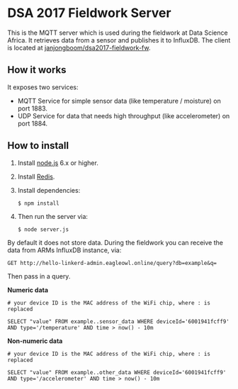 # DSA 2017 Fieldwork Server

This is the MQTT server which is used during the fieldwork at Data Science Africa. It retrieves data from a sensor and publishes it to InfluxDB. The client is located at [janjongboom/dsa2017-fieldwork-fw](https://github.com/janjongboom/dsa2017-fieldwork-fw).

## How it works

It exposes two services:

* MQTT Service for simple sensor data (like temperature / moisture) on port 1883.
* UDP Service for data that needs high throughput (like accelerometer) on port 1884.

## How to install

1. Install [node.js](http://nodejs.org) 6.x or higher.
1. Install [Redis](https://redis.io).
1. Install dependencies:

    ```
    $ npm install
    ```

1. Then run the server via:

    ```
    $ node server.js
    ```

By default it does not store data. During the fieldwork you can receive the data from ARMs InfluxDB instance, via:

```
GET http://hello-linkerd-admin.eagleowl.online/query?db=example&q=
```

Then pass in a query.

**Numeric data**

```
# your device ID is the MAC address of the WiFi chip, where : is replaced

SELECT "value" FROM example..sensor_data WHERE deviceId='6001941fcff9' AND type='/temperature' AND time > now() - 10m
```

**Non-numeric data**

```
# your device ID is the MAC address of the WiFi chip, where : is replaced

SELECT "value" FROM example..other_data WHERE deviceId='6001941fcff9' AND type='/accelerometer' AND time > now() - 10m
```
